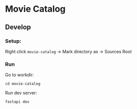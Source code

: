 # Movie Catalog

## Develop

### Setup:

Right click `movie-catalog` -> Mark directory as -> Sources Root

### Run

Go to workdir:
```shell
cd movie-catalog
```

Run dev server:
```shell
fastapi dev
```